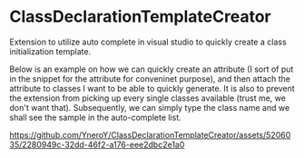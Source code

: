 # ClassDeclarationTemplateCreator
Extension to utilize auto complete in visual studio to quickly create a class initialization template.

Below is an example on how we can quickly create an attribute (I sort of put in the snippet for the attribute for conveninet purpose), and then attach the attribute to classes I want to be able to quickly generate. It is also to prevent the extension from picking up every single classes available (trust me, we don't want that). Subsequently, we can simply type the class name and we shall see the sample in the auto-complete list.

https://github.com/YneroY/ClassDeclarationTemplateCreator/assets/5206035/2280949c-32dd-46f2-a176-eee2dbc2e1a0
